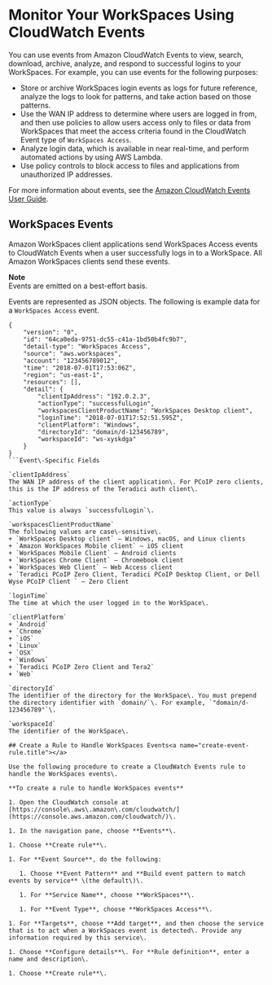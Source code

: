 # Monitor Your WorkSpaces Using CloudWatch Events<a name="cloudwatch-events"></a>

You can use events from Amazon CloudWatch Events to view, search, download, archive, analyze, and respond to successful logins to your WorkSpaces\. For example, you can use events for the following purposes:
+ Store or archive WorkSpaces login events as logs for future reference, analyze the logs to look for patterns, and take action based on those patterns\.
+ Use the WAN IP address to determine where users are logged in from, and then use policies to allow users access only to files or data from WorkSpaces that meet the access criteria found in the CloudWatch Event type of `WorkSpaces Access`\.
+ Analyze login data, which is available in near real\-time, and perform automated actions by using AWS Lambda\. 
+ Use policy controls to block access to files and applications from unauthorized IP addresses\.

For more information about events, see the [Amazon CloudWatch Events User Guide](https://docs.aws.amazon.com/AmazonCloudWatch/latest/events/)\.

## WorkSpaces Events<a name="workspaces-event-types.title"></a>

Amazon WorkSpaces client applications send WorkSpaces Access events to CloudWatch Events when a user successfully logs in to a WorkSpace\. All Amazon WorkSpaces clients send these events\.

**Note**  
Events are emitted on a best\-effort basis\.

Events are represented as JSON objects\. The following is example data for a `WorkSpaces Access` event\.

```
{
    "version": "0",
    "id": "64ca0eda-9751-dc55-c41a-1bd50b4fc9b7",
    "detail-type": "WorkSpaces Access",
    "source": "aws.workspaces",
    "account": "123456789012",
    "time": "2018-07-01T17:53:06Z",
    "region": "us-east-1",
    "resources": [],
    "detail": {
        "clientIpAddress": "192.0.2.3",
        "actionType": "successfulLogin",
        "workspacesClientProductName": "WorkSpaces Desktop client",
        "loginTime": "2018-07-01T17:52:51.595Z",
        "clientPlatform": "Windows",
        "directoryId": "domain/d-123456789",
        "workspaceId": "ws-xyskdga"
    }
}
```Event\-Specific Fields

`clientIpAddress`  
The WAN IP address of the client application\. For PCoIP zero clients, this is the IP address of the Teradici auth client\.

`actionType`  
This value is always `successfulLogin`\.

`workspacesClientProductName`  
The following values are case\-sensitive\.  
+ `WorkSpaces Desktop client` — Windows, macOS, and Linux clients
+ `Amazon WorkSpaces Mobile client` — iOS client
+ `WorkSpaces Mobile Client` — Android clients
+ `WorkSpaces Chrome Client` — Chromebook client
+ `WorkSpaces Web Client` — Web Access client
+ `Teradici PCoIP Zero Client, Teradici PCoIP Desktop Client, or Dell Wyse PCoIP Client ` — Zero Client

`loginTime`  
The time at which the user logged in to the WorkSpace\.

`clientPlatform`  
+ `Android`
+ `Chrome`
+ `iOS`
+ `Linux`
+ `OSX`
+ `Windows`
+ `Teradici PCoIP Zero Client and Tera2`
+ `Web`

`directoryId`  
The identifier of the directory for the WorkSpace\. You must prepend the directory identifier with `domain/`\. For example, `"domain/d-123456789"`\.

`workspaceId`  
The identifier of the WorkSpace\.

## Create a Rule to Handle WorkSpaces Events<a name="create-event-rule.title"></a>

Use the following procedure to create a CloudWatch Events rule to handle the WorkSpaces events\.

**To create a rule to handle WorkSpaces events**

1. Open the CloudWatch console at [https://console\.aws\.amazon\.com/cloudwatch/](https://console.aws.amazon.com/cloudwatch/)\.

1. In the navigation pane, choose **Events**\.

1. Choose **Create rule**\.

1. For **Event Source**, do the following:

   1. Choose **Event Pattern** and **Build event pattern to match events by service** \(the default\)\.

   1. For **Service Name**, choose **WorkSpaces**\.

   1. For **Event Type**, choose **WorkSpaces Access**\.

1. For **Targets**, choose **Add target**, and then choose the service that is to act when a WorkSpaces event is detected\. Provide any information required by this service\.

1. Choose **Configure details**\. For **Rule definition**, enter a name and description\.

1. Choose **Create rule**\.